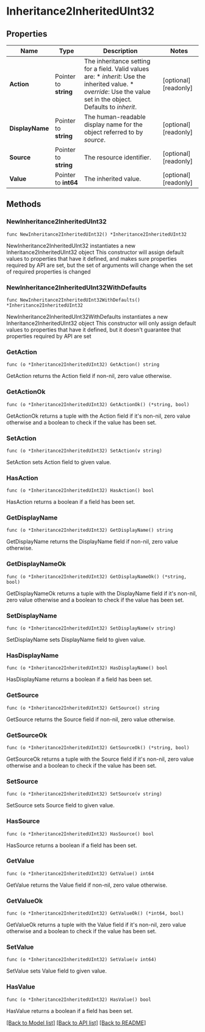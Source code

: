 # Inheritance2InheritedUInt32

## Properties

Name | Type | Description | Notes
------------ | ------------- | ------------- | -------------
**Action** | Pointer to **string** | The inheritance setting for a field.  Valid values are: * _inherit_: Use the inherited value. * _override_: Use the value set in the object.  Defaults to _inherit_. | [optional] [readonly] 
**DisplayName** | Pointer to **string** | The human-readable display name for the object referred to by _source_. | [optional] [readonly] 
**Source** | Pointer to **string** | The resource identifier. | [optional] [readonly] 
**Value** | Pointer to **int64** | The inherited value. | [optional] [readonly] 

## Methods

### NewInheritance2InheritedUInt32

`func NewInheritance2InheritedUInt32() *Inheritance2InheritedUInt32`

NewInheritance2InheritedUInt32 instantiates a new Inheritance2InheritedUInt32 object
This constructor will assign default values to properties that have it defined,
and makes sure properties required by API are set, but the set of arguments
will change when the set of required properties is changed

### NewInheritance2InheritedUInt32WithDefaults

`func NewInheritance2InheritedUInt32WithDefaults() *Inheritance2InheritedUInt32`

NewInheritance2InheritedUInt32WithDefaults instantiates a new Inheritance2InheritedUInt32 object
This constructor will only assign default values to properties that have it defined,
but it doesn't guarantee that properties required by API are set

### GetAction

`func (o *Inheritance2InheritedUInt32) GetAction() string`

GetAction returns the Action field if non-nil, zero value otherwise.

### GetActionOk

`func (o *Inheritance2InheritedUInt32) GetActionOk() (*string, bool)`

GetActionOk returns a tuple with the Action field if it's non-nil, zero value otherwise
and a boolean to check if the value has been set.

### SetAction

`func (o *Inheritance2InheritedUInt32) SetAction(v string)`

SetAction sets Action field to given value.

### HasAction

`func (o *Inheritance2InheritedUInt32) HasAction() bool`

HasAction returns a boolean if a field has been set.

### GetDisplayName

`func (o *Inheritance2InheritedUInt32) GetDisplayName() string`

GetDisplayName returns the DisplayName field if non-nil, zero value otherwise.

### GetDisplayNameOk

`func (o *Inheritance2InheritedUInt32) GetDisplayNameOk() (*string, bool)`

GetDisplayNameOk returns a tuple with the DisplayName field if it's non-nil, zero value otherwise
and a boolean to check if the value has been set.

### SetDisplayName

`func (o *Inheritance2InheritedUInt32) SetDisplayName(v string)`

SetDisplayName sets DisplayName field to given value.

### HasDisplayName

`func (o *Inheritance2InheritedUInt32) HasDisplayName() bool`

HasDisplayName returns a boolean if a field has been set.

### GetSource

`func (o *Inheritance2InheritedUInt32) GetSource() string`

GetSource returns the Source field if non-nil, zero value otherwise.

### GetSourceOk

`func (o *Inheritance2InheritedUInt32) GetSourceOk() (*string, bool)`

GetSourceOk returns a tuple with the Source field if it's non-nil, zero value otherwise
and a boolean to check if the value has been set.

### SetSource

`func (o *Inheritance2InheritedUInt32) SetSource(v string)`

SetSource sets Source field to given value.

### HasSource

`func (o *Inheritance2InheritedUInt32) HasSource() bool`

HasSource returns a boolean if a field has been set.

### GetValue

`func (o *Inheritance2InheritedUInt32) GetValue() int64`

GetValue returns the Value field if non-nil, zero value otherwise.

### GetValueOk

`func (o *Inheritance2InheritedUInt32) GetValueOk() (*int64, bool)`

GetValueOk returns a tuple with the Value field if it's non-nil, zero value otherwise
and a boolean to check if the value has been set.

### SetValue

`func (o *Inheritance2InheritedUInt32) SetValue(v int64)`

SetValue sets Value field to given value.

### HasValue

`func (o *Inheritance2InheritedUInt32) HasValue() bool`

HasValue returns a boolean if a field has been set.


[[Back to Model list]](../README.md#documentation-for-models) [[Back to API list]](../README.md#documentation-for-api-endpoints) [[Back to README]](../README.md)



